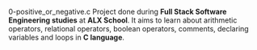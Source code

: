 0-positive_or_negative.c
Project done during **Full Stack Software Engineering studies** at **ALX School**. It aims to learn about arithmetic operators, relational operators, boolean operators, comments, declaring variables and loops in **C language**.
